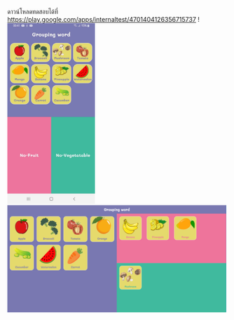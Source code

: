 ดาวน์โหลดทดสอบได้ที่ https://play.google.com/apps/internaltest/4701404126356715737
!<img src="https://github.com/Khanthamalee/Wordgroup/blob/main/assets/upoloadtogoogleplay/main1.jpg" width="200" style="max-width: 100%;">
<img src="https://github.com/Khanthamalee/Wordgroup/blob/main/assets/upoloadtogoogleplay/main%201024x500.png" width="500" style="max-width: 100%;">

